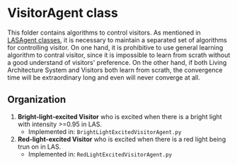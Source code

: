 # VisitorAgent class
This folder contains algorithms to control visitors. As mentioned in [LASAgent classes](https://github.com/UWaterloo-ASL/LAS_Gym/tree/ROM_Agent_Community_LM/LASAgent), it is necessary to maintain a separated set of algorithms for controlling visitor. On one hand, it is prohibitive to use general learning algorithm to contral visitor, since it is impossible to learn from scrath without a good understand of visitors' preference. On the other hand, if both Living Architecture System and Visitors both learn from scrath, the convergence time will be extraordinary long and even will never converge at all.

## Organization
1. **Bright-light-excited Visitor** who is excited when there is a bright light with intensity >=0.95 in LAS.
   * Implemented in: `BrightLightExcitedVisitorAgent.py`
2. **Red-light-excited Visitor** who is excited when there is a red light being trun on in LAS.
   * Implemented in: `RedLightExcitedVisitorAgent.py`
